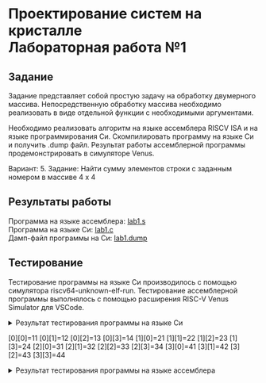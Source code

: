 # Проектирование систем на кристалле <br> Лабораторная работа №1

## Задание

Задание представляет собой простую задачу на обработку двумерного массива. Непосредственную обработку массива необходимо реализовать в виде отдельной функции с необходимыми аргументами.

Необходимо реализовать алгоритм на языке ассемблера RISCV ISA и на языке программирования Си. Скомпилировать программу на языке Си и получить .dump файл. Результат работы ассемблерной программы продемонстрировать в симуляторе Venus.

Вариант: 5. Задание:  Найти сумму элементов строки с заданным номером в массиве 4 х 4 

## Результаты работы

Программа на языке ассемблера: [lab1.s](src/lab1.s)  
Программа на языке Си: [lab1.c](src/lab1_c/lab1.c )  
Дамп-файл программы на Си: [lab1.dump](src/lab1_c/lab1.dump)  

## Тестирование
Тестирование программы на языке Си производилось с помощью симулятора riscv64-unknown-elf-run. Тестирование ассемблерной программы выполнялось с помощью расширения RISC-V Venus Simulator для VSCode.

<details><summary>Результат тестирования программы на языке Си</summary>
<p>

90
</p>
</details>

[0][0]=11 [0][1]=12 [0][2]=13 [0][3]=14
[1][0]=21 [1][1]=22 [1][2]=23 [1][3]=24
[2][0]=31 [2][1]=32 [2][2]=33 [2][3]=34
[3][0]=41 [3][1]=42 [3][2]=43 [3][3]=44

</p>
</details>

<details><summary>Результат тестирования программы на языке ассемблера</summary>
<p>

Calculated sum: 90
-------------------------------------------------------------------------------------------

</p>
</details>

